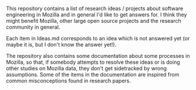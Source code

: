 This repository contains a list of research ideas / projects about software engineering in Mozilla and in general I'd like to get answers for. I think they might benefit Mozilla, other large open source projects and the research community in general.

Each item in Ideas.md corresponds to an idea which is not answered yet (or maybe it is, but I don't know the answer yet!).

The repository also contains some documentation about some processes in Mozilla, so that, if somebody attempts to resolve these ideas or is doing other studies on Mozilla data, they don't get sidetracked by wrong assumptions.
Some of the items in the documentation are inspired from common misconceptions found in research papers.
